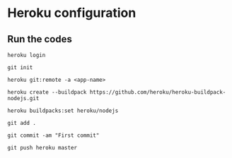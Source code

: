 # Heroku configuration

## Run the codes
```
heroku login
```
```
git init
```
```
heroku git:remote -a <app-name>
```
```
heroku create --buildpack https://github.com/heroku/heroku-buildpack-nodejs.git
```
```
heroku buildpacks:set heroku/nodejs
```
```
git add .
```
```
git commit -am "First commit"
```
```
git push heroku master
```
